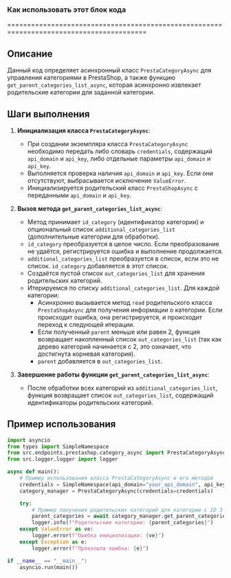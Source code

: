 ### Как использовать этот блок кода
=========================================================================================

Описание
-------------------------
Данный код определяет асинхронный класс `PrestaCategoryAsync` для управления категориями в PrestaShop, а также функцию `get_parent_categories_list_async`, которая асинхронно извлекает родительские категории для заданной категории.

Шаги выполнения
-------------------------
1. **Инициализация класса `PrestaCategoryAsync`**:
   - При создании экземпляра класса `PrestaCategoryAsync` необходимо передать либо словарь `credentials`, содержащий `api_domain` и `api_key`, либо отдельные параметры `api_domain` и `api_key`.
   - Выполняется проверка наличия `api_domain` и `api_key`. Если они отсутствуют, выбрасывается исключение `ValueError`.
   - Инициализируется родительский класс `PrestaShopAsync` с переданными `api_domain` и `api_key`.

2. **Вызов метода `get_parent_categories_list_async`**:
   - Метод принимает `id_category` (идентификатор категории) и опциональный список `additional_categories_list` (дополнительные категории для обработки).
   - `id_category` преобразуется в целое число. Если преобразование не удаётся, регистрируется ошибка и выполнение продолжается.
   - `additional_categories_list` преобразуется в список, если это не список. `id_category` добавляется в этот список.
   - Создаётся пустой список `out_categories_list` для хранения родительских категорий.
   - Итерируемся по списку `additional_categories_list`. Для каждой категории:
     - Асинхронно вызывается метод `read` родительского класса `PrestaShopAsync` для получения информации о категории. Если происходит ошибка, она регистрируется, и происходит переход к следующей итерации.
     - Если полученный `parent` меньше или равен 2, функция возвращает накопленный список `out_categories_list` (так как дерево категорий начинается с 2, это означает, что достигнута корневая категория).
     - `parent` добавляется в `out_categories_list`.

3. **Завершение работы функции `get_parent_categories_list_async`**:
   - После обработки всех категорий из `additional_categories_list`, функция возвращает список `out_categories_list`, содержащий идентификаторы родительских категорий.

Пример использования
-------------------------

```python
import asyncio
from types import SimpleNamespace
from src.endpoints.prestashop.category_async import PrestaCategoryAsync
from src.logger.logger import logger

async def main():
    # Пример использования класса PrestaCategoryAsync и его методов
    credentials = SimpleNamespace(api_domain="your_api_domain", api_key="your_api_key")
    category_manager = PrestaCategoryAsync(credentials=credentials)

    try:
        # Пример получения родительских категорий для категории с ID 3
        parent_categories = await category_manager.get_parent_categories_list_async(id_category=3)
        logger.info(f"Родительские категории: {parent_categories}")
    except ValueError as ve:
        logger.error(f"Ошибка инициализации: {ve}")
    except Exception as e:
        logger.error(f"Произошла ошибка: {e}")

if __name__ == "__main__":
    asyncio.run(main())